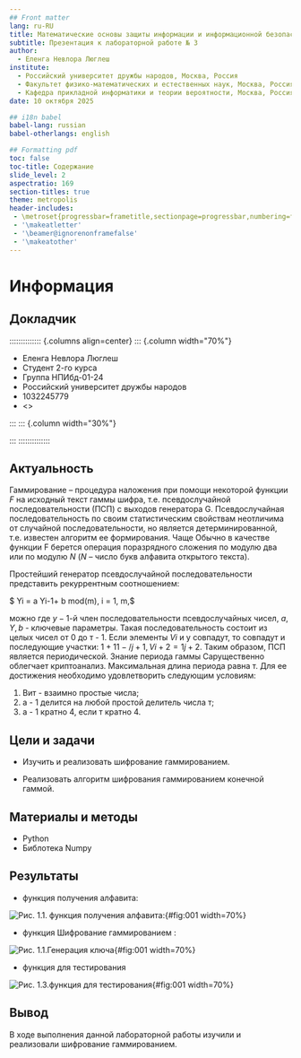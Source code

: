 ```yaml
---
## Front matter
lang: ru-RU
title: Математические основы защиты информации и информационной безопасности
subtitle: Презентация к лабораторной работе № 3
author:
  - Еленга Невлора Люглеш
institute:
  - Российский университет дружбы народов, Москва, Россия
  - Факультет физико-математических и естественных наук, Москва, Россия
  - Кафедра прикладной информатики и теории вероятности, Москва, Россия
date: 10 октября 2025

## i18n babel
babel-lang: russian
babel-otherlangs: english

## Formatting pdf
toc: false
toc-title: Содержание
slide_level: 2
aspectratio: 169
section-titles: true
theme: metropolis
header-includes:
 - \metroset{progressbar=frametitle,sectionpage=progressbar,numbering=fraction}
 - '\makeatletter'
 - '\beamer@ignorenonframefalse'
 - '\makeatother'
---
```


# Информация

## Докладчик

:::::::::::::: {.columns align=center}
::: {.column width="70%"}

  * Еленга Невлора Люглеш
  * Студент 2-го курса
  * Группа НПИбд-01-24
  * Российский университет дружбы народов
  * 1032245779
  * <>

:::
::: {.column width="30%"}

:::
::::::::::::::

## Актуальность

  Гаммирование – процедура наложения при помощи некоторой функции $F$ на
исходный текст гаммы шифра, т.е. псевдослучайной последовательности (ПСП) с
выходов генератора G. Псевдослучайная последовательность по своим
статистическим свойствам неотличима от случайной последовательности, но
является детерминированной, т.е. известен алгоритм ее формирования. Чаще
Обычно в качестве функции F берется операция поразрядного сложения по
модулю два или по модулю $N$ ($N$ – число букв алфавита открытого текста).

Простейший генератор псевдослучайной последовательности
представить рекуррентным соотношением:

$ Yi = a Yi-1+ b mod(m), i = 1, m,$

можно
где $у - 1$-й член последовательности псевдослучайных чисел, $а, Y, b$ - ключевые
параметры. Такая последовательность состоит из целых чисел от $0$ до т - $1$. Если
элементы $Vi$ и у совпадут, то совпадут и последующие участки: $1+11-/j+1,
Vi+2= 1j+2$. Таким образом, ПСП является периодической. Знание периода гаммы
Сарущественно облегчает криптоанализ. Максимальная длина периода равна т. Для ее достижения необходимо удовлетворить следующим условиям:

1. Вит - взаимно простые числа;
2. а - 1 делится на любой простой делитель числа т;
3. а - 1 кратно 4, если т кратно 4.
 
## Цели и задачи

- Изучить и реализовать шифрование гаммированием.


- Реализовать алгоритм шифрования гаммированием конечной гаммой.


## Материалы и методы

- Python
- Библотека Numpy


## Результаты

- функция получения алфавита: 

![Рис. 1.1. функция получения алфавита:  ](images/im1.png){#fig:001 width=70%}

- функция Шифрование гаммированием :

![Рис. 1.1.Генерация ключа ](images/im2.png){#fig:001 width=70%}

- функция для тестирования 

![Рис. 1.3.функция для тестирования  ](images/im3.png){#fig:001 width=70%}



## Вывод

   В ходе выполнения данной лабораторной работы изучили и реализовали  шифрование гаммированием.






